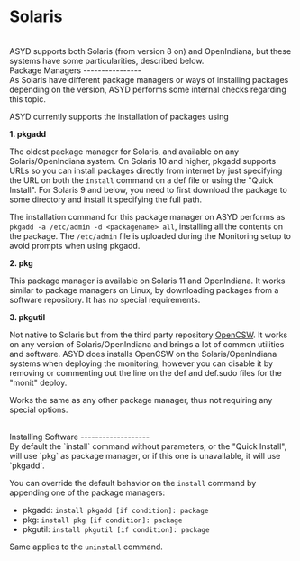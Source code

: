 Solaris
=======
<br/>
ASYD supports both Solaris (from version 8 on) and OpenIndiana, but these systems have
some particularities, described below.

<br/>
Package Managers
----------------
<br/>
As Solaris have different package managers or ways of installing packages depending on the
version, ASYD performs some internal checks regarding this topic.

ASYD currently supports the installation of packages using

**1. pkgadd**

The oldest package manager for Solaris, and available on any Solaris/OpenIndiana system.
On Solaris 10 and higher, pkgadd supports URLs so you can install packages directly from
internet by just specifying the URL on both the `install` command on a def file or using the
"Quick Install". For Solaris 9 and below, you need to first download the package to some
directory and install it specifying the full path.

The installation command for this package manager on ASYD performs as
`pkgadd -a /etc/admin -d <packagename> all`, installing all the contents on the package.
The `/etc/admin` file is uploaded during the Monitoring setup to avoid prompts when using pkgadd.

**2. pkg**

This package manager is available on Solaris 11 and OpenIndiana. It works similar to
package managers on Linux, by downloading packages from a software repository. It has
no special requirements.

**3. pkgutil**

Not native to Solaris but from the third party repository [OpenCSW](http://www.opencsw.org).
It works on any version of Solaris/OpenIndiana and brings a lot of common utilities and
software. ASYD does installs OpenCSW on the Solaris/OpenIndiana systems when deploying
the monitoring, however you can disable it by removing or commenting out the line on the
def and def.sudo files for the "monit" deploy.

Works the same as any other package manager, thus not requiring any special options.

<br/>
Installing Software
-------------------
<br/>
By default the `install` command without parameters, or the "Quick Install", will use
`pkg` as package manager, or if this one is unavailable, it will use `pkgadd`.

You can override the default behavior on the `install` command by appending one of the
package managers:

  * pkgadd: `install pkgadd [if condition]: package`
  * pkg: `install pkg [if condition]: package`
  * pkgutil: `install pkgutil [if condition]: package`

Same applies to the `uninstall` command.

